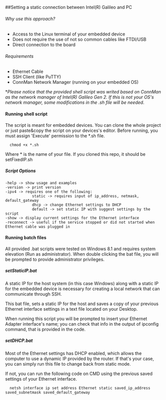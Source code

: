 ##Setting a static connection between Intel(R) Galileo and PC

###### Why use this approach?
- Access to the Linux terminal of your embedded device
- Does not require the use of not so common cables like FTDI/USB
- Direct connection to the board

###### Requirements
* Ethernet Cable
* SSH Client (like PuTTY)
* ConnMan Network Manager (running on your embedded OS) 

**Please notice that the provided shell script was writed based on ConnMan as the network manager of Intel(R) Galileo Gen 2. If this is not your OS's network manager, some modifications in the *.sh file will be needed.**

#### Running shell script
The script is meant for embedded devices. You can clone the whole project or just paste&copy the script on your devices's editor.
Before running, you must assign 'Execute' permission to the *.sh file.
  ```shell
    chmod +x *.sh 
  ```
Where * is the name of your file. 
If you cloned this repo, it should be setFixedIP.sh

##### Script Options
    -help -> show usage and examples
    -version -> print version 
    -ipv4 -> requires one of the following:
                static -> requires input of ip_address, netmask, default_gateway
                dhcp -> change Ethernet settings to DHCP
                default -> set static IP with suggest settings by the script
    -show -> display current settings for the Ethernet interface
    -reconnect -> useful if the service stopped or did not started when Ethernet cable was plugged in

#### Running batch files
All provided .bat scripts were tested on Windows 8.1 and requires system elevation (Run as administrator).
When double clicking the bat file, you will be prompted to provide administrator privileges.

##### setStaticIP.bat
A static IP for the host system (in this case Windows) along with a static IP for the embedded device is necessary for creating a local network that can communicate through SSH.

This bat file, sets a static IP for the host and saves a copy of your previous Ethernet interface settings in a text file located on your Desktop.

When running this script you will be prompted to insert your Ethernet Adapter interface's name; you can check that info in the output of ipconfig command, that is provided in the code.

##### setDHCP.bat
Most of the Ethernet settings has DHCP enabled, which allows the computer to use a dynamic IP provided by the router. 
If that's your case, you can simply run this file to change back from static mode.

If not, you can run the following code on CMD using the previous saved settings of your Ethernet interface.
  ```batch
    netsh interface ip set address Ethernet static saved_ip_address saved_subnetmask saved_default_gateway
  ```
